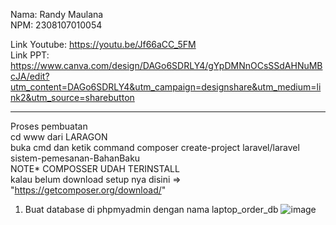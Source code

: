 Nama: Randy Maulana<br>
NPM: 2308107010054


Link Youtube: https://youtu.be/Jf66aCC_5FM <br>
Link PPT: https://www.canva.com/design/DAGo6SDRLY4/gYpDMNnOCsSSdAHNuMBcJA/edit?utm_content=DAGo6SDRLY4&utm_campaign=designshare&utm_medium=link2&utm_source=sharebutton

--------------------------------------------------------------------------------------------
Proses pembuatan<br>
cd www dari LARAGON<br>
buka cmd dan ketik command composer create-project laravel/laravel sistem-pemesanan-BahanBaku<br>
NOTE* COMPOSSER UDAH TERINSTALL<br>
kalau belum download setup nya disini => "https://getcomposer.org/download/" <br>

1. Buat database di phpmyadmin dengan nama laptop_order_db
   ![image](https://github.com/user-attachments/assets/7ee4498e-7313-45a3-b95a-ac9a58831159)
